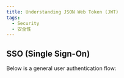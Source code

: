 ```yaml
---
title: Understanding JSON Web Token (JWT)
tags: 
  - Security
  - 安全性
---
```


## SSO (Single Sign-On)

Below is a general user authentication flow:


